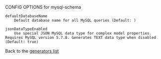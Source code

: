 
CONFIG OPTIONS for mysql-schema

	defaultDatabaseName
	    Default database name for all MySQL queries (Default: )

	jsonDataTypeEnabled
	    Use special JSON MySQL data type for complex model properties. Requires MySQL version 5.7.8. Generates TEXT data type when disabled (Default: true)

Back to the [generators list](README.md)
